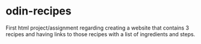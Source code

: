 # odin-recipes
First html project/assignment regarding creating a website that contains 3 recipes and having links to those recipes with a list of ingredients and steps.